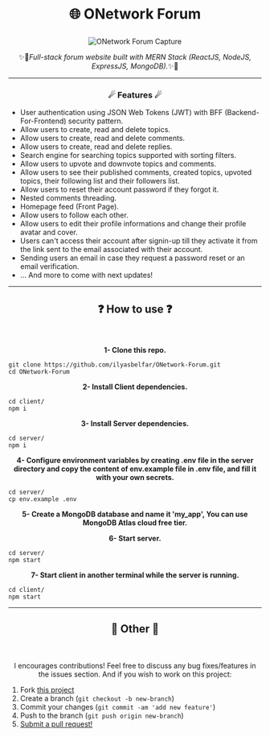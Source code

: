 # <p align="center">🌐 ONetwork Forum</p>

<p align="center"><img src="https://github.com/ilyasbelfar/ONetwork-Forum/blob/main/images/Capture_Forum.PNG" alt="ONetwork Forum Capture" style="max-width: 100% !important"></p>
<p align="center">✨🚀<em>Full-stack forum website built with MERN Stack (ReactJS, NodeJS, ExpressJS, MongoDB).</em>✨🚀</p>

---

### <p align="center">☄ Features ☄</p>

- User authentication using JSON Web Tokens (JWT) with BFF (Backend-For-Frontend) security pattern.
- Allow users to create, read and delete topics.
- Allow users to create, read and delete comments.
- Allow users to create, read and delete replies.
- Search engine for searching topics supported with sorting filters.
- Allow users to upvote and downvote topics and comments.
- Allow users to see their published comments, created topics, upvoted topics, their following list and their followers list.
- Allow users to reset their account password if they forgot it.
- Nested comments threading.
- Homepage feed (Front Page).
- Allow users to follow each other.
- Allow users to edit their profile informations and change their profile avatar and cover.
- Users can't access their account after signin-up till they activate it from the link sent to the email associated with their account.
- Sending users an email in case they request a password reset or an email verification.
- ... And more to come with next updates!
  <br>

---

## <p align="center">❓ How to use ❓</p>

<br>
<p align="center"><strong>1- Clone this repo.</strong></p>

```
git clone https://github.com/ilyasbelfar/ONetwork-Forum.git
cd ONetwork-Forum
```

<p align="center"><strong>2- Install Client dependencies.</strong></p>

```
cd client/
npm i
```

<p align="center"><strong>3- Install Server dependencies.</strong></p>

```
cd server/
npm i
```

<p align="center"><strong>4- Configure environment variables by creating .env file in the server directory and copy the content of env.example file in .env file, and fill it with your own secrets.</strong></p>

```
cd server/
cp env.example .env
```

<p align="center"><strong>5- Create a MongoDB database and name it 'my_app', You can use MongoDB Atlas cloud free tier.</strong></p>

<p align="center"><strong>6- Start server.</strong></p>

```
cd server/
npm start
```

<p align="center"><strong>7- Start client in another terminal while the server is running.</strong></p>

```
cd client/
npm start
```

---

## <p align="center">📌 Other 📌</p>

<br>
<p align="center">I encourages contributions! Feel free to discuss any bug fixes/features in the issues section. And if you wish to work on this project:</p>

1. Fork [this project](https://github.com/ilyasbelfar/ONetwork-Forum)
2. Create a branch (`git checkout -b new-branch`)
3. Commit your changes (`git commit -am 'add new feature'`)
4. Push to the branch (`git push origin new-branch`)
5. [Submit a pull request!](https://github.com/ilyasbelfar/ONetwork-Forum/pull/new/master)
